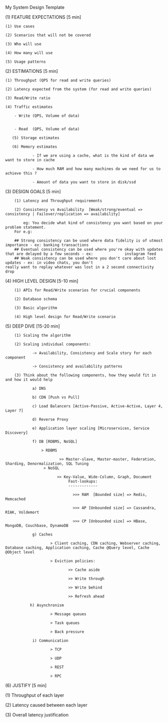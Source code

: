 My System Design Template


(1) FEATURE EXPECTATIONS [5 min]
  
    (1) Use cases
    
    (2) Scenarios that will not be covered
    
    (3) Who will use
    
    (4) How many will use
    
    (5) Usage patterns

(2) ESTIMATIONS [5 min]
    
    (1) Throughput (QPS for read and write queries)
    
    (2) Latency expected from the system (for read and write queries)
    
    (3) Read/Write ratio
    
    (4) Traffic estimates
    
        - Write (QPS, Volume of data)
    
    
        - Read  (QPS, Volume of data)
        
       (5) Storage estimates
       
       (6) Memory estimates
                
                - If we are using a cache, what is the kind of data we want to store in cache
                
                - How much RAM and how many machines do we need for us to achieve this ?
                
                - Amount of data you want to store in disk/ssd

(3) DESIGN GOALS [5 min]
        
        (1) Latency and Throughput requirements
        
        (2) Consistency vs Availability  [Weak/strong/eventual => consistency | Failover/replication => availability]
	
	        eg: You decide what kind of consistency you want based on your problem statement.
		For e.g:

		## Strong consistency can be used where data fidelity is of utmost importance - ex: banking transactions
		## Eventual consistency can be used where you're okay with updates that are delayed by a few seconds - ex: 		        instagram feed
		## Weak consistency can be used where you don't care about lost updates - ex: in video chats, you don't                           really want to replay whatever was lost in a 2 second connectivity drop

(4) HIGH LEVEL DESIGN [5-10 min]
        
        (1) APIs for Read/Write scenarios for crucial components
        
        (2) Database schema
        
        (3) Basic algorithm
        
        (4) High level design for Read/Write scenario

(5) DEEP DIVE [15-20 min]
        
        (1) Scaling the algorithm
        
        (2) Scaling individual components: 
                
                -> Availability, Consistency and Scale story for each component
                
                -> Consistency and availability patterns
        
        (3) Think about the following components, how they would fit in and how it would help
                
                a) DNS
                
                b) CDN [Push vs Pull]
                
                c) Load Balancers [Active-Passive, Active-Active, Layer 4, Layer 7]
                
                d) Reverse Proxy
                
                e) Application layer scaling [Microservices, Service Discovery]
                
                f) DB [RDBMS, NoSQL]
                
                    > RDBMS 
                            
                            >> Master-slave, Master-master, Federation, Sharding, Denormalization, SQL Tuning
                     > NoSQL
                           
                           >> Key-Value, Wide-Column, Graph, Document
                                Fast-lookups:
                                -------------
                           
                                  >>> RAM  [Bounded size] => Redis, Memcached
                                  
                                  >>> AP [Unbounded size] => Cassandra, RIAK, Voldemort
                                  
                                  >>> CP [Unbounded size] => HBase, MongoDB, Couchbase, DynamoDB
                
                g) Caches
                
                        > Client caching, CDN caching, Webserver caching, Database caching, Application caching, Cache @Query level, Cache @Object level
                        
                        > Eviction policies:
                        
                                >> Cache aside
                                
                                >> Write through
                                
                                >> Write behind
                                
                                >> Refresh ahead
               
               h) Asynchronism
               
                        > Message queues
                        
                        > Task queues
                        
                        > Back pressure
                
                i) Communication
                        
                        > TCP
                        
                        > UDP
                        
                        > REST
                        
                        > RPC

(6) JUSTIFY [5 min]

  (1) Throughput of each layer

  (2) Latency caused between each layer
	
  (3) Overall latency justification
